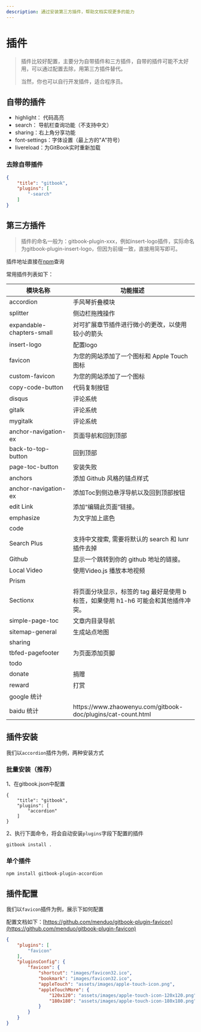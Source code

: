 ```yaml
---
description: 通过安装第三方插件，帮助文档实现更多的能力
---
```


# 插件

> 插件比较好配置，主要分为自带插件和三方插件，自带的插件可能不太好用，可以通过配置去除，用第三方插件替代。
>
> 当然，你也可以自行开发插件，适合程序员。

## 自带的插件

* highlight： 代码高亮
* search： 导航栏查询功能（不支持中文）
* sharing：右上角分享功能
* font-settings：字体设置（最上方的"A"符号）
* livereload：为GitBook实时重新加载

### 去除自带插件

```json
{
    "title": "gitbook",
    "plugins": [
        "-search"
    ]
}
```

## 第三方插件

> 插件的命名一般为：gitbook-plugin-xxx，例如insert-logo插件，实际命名为gitbook-plugin-insert-logo，但因为前缀一致，直接用简写即可。

插件地址直接在[npm](https://www.npmjs.com/)查询

常用插件列表如下：

<table><thead><tr><th width="321">模块名称</th><th width="388">功能描述</th></tr></thead><tbody><tr><td>accordion</td><td>手风琴折叠模块</td></tr><tr><td>splitter</td><td>侧边栏拖拽操作</td></tr><tr><td>expandable-chapters-small</td><td>对可扩展章节插件进行微小的更改，以使用较小的箭头</td></tr><tr><td>insert-logo</td><td>配置logo</td></tr><tr><td>favicon</td><td>为您的网站添加了一个图标和 Apple Touch 图标</td></tr><tr><td>custom-favicon</td><td>为您的网站添加了一个图标</td></tr><tr><td>copy-code-button</td><td>代码复制按钮</td></tr><tr><td>disqus</td><td>评论系统</td></tr><tr><td>gitalk</td><td>评论系统</td></tr><tr><td>mygitalk</td><td>评论系统</td></tr><tr><td>anchor-navigation-ex</td><td>页面导航和回到顶部</td></tr><tr><td>back-to-top-button</td><td>回到顶部</td></tr><tr><td>page-toc-button</td><td>安装失败</td></tr><tr><td>anchors</td><td>添加 Github 风格的锚点样式</td></tr><tr><td>anchor-navigation-ex</td><td>添加Toc到侧边悬浮导航以及回到顶部按钮</td></tr><tr><td>edit Link</td><td>添加“编辑此页面”链接。</td></tr><tr><td>emphasize</td><td>为文字加上底色</td></tr><tr><td>code</td><td></td></tr><tr><td>Search Plus</td><td>支持中文搜索, 需要将默认的 search 和 lunr 插件去掉</td></tr><tr><td>Github</td><td>显示一个跳转到你的 github 地址的链接。</td></tr><tr><td>Local Video</td><td>使用Video.js 播放本地视频</td></tr><tr><td>Prism</td><td></td></tr><tr><td>Sectionx</td><td>将页面分块显示，标签的 tag 最好是使用 b 标签，如果使用 h1-h6 可能会和其他插件冲突。</td></tr><tr><td>simple-page-toc</td><td>文章内目录导航</td></tr><tr><td>sitemap-general</td><td>生成站点地图</td></tr><tr><td>sharing</td><td></td></tr><tr><td>tbfed-pagefooter</td><td>为页面添加页脚</td></tr><tr><td>todo</td><td></td></tr><tr><td>donate</td><td>捐赠</td></tr><tr><td>reward</td><td>打赏</td></tr><tr><td>google 统计</td><td></td></tr><tr><td>baidu 统计</td><td>https://www.zhaowenyu.com/gitbook-doc/plugins/cat-count.html</td></tr></tbody></table>

## 插件安装

我们以`accordion`插件为例，两种安装方式

### 批量安装（推荐）

1、在gitbook.json中配置

```
{
    "title": "gitbook",
    "plugins": [
        "accordion"
    ]
}
```

2、执行下面命令，将会自动安装`plugins`字段下配置的插件

```
gitbook install .
```

### 单个插件

```
npm install gitbook-plugin-accordion
```

## 插件配置

我们以`favicon`插件为例，展示下如何配置

配置文档如下：[https://github.com/menduo/gitbook-plugin-favicon](https://github.com/menduo/gitbook-plugin-favicon)

```json
{
    "plugins": [
        "favicon"
    ],
    "pluginsConfig": {
        "favicon": {
            "shortcut": "images/favicon32.ico",
            "bookmark": "images/favicon32.ico",
            "appleTouch": "assets/images/apple-touch-icon.png",
            "appleTouchMore": {
                "120x120": "assets/images/apple-touch-icon-120x120.png",
                "180x180": "assets/images/apple-touch-icon-180x180.png"
            }
        }
    }
}
```
